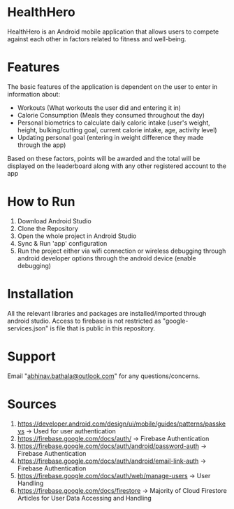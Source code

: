 # HealthHero 

HealthHero is an Android mobile application that allows users to compete against each other in factors related to fitness and well-being.

# Features

The basic features of the application is dependent on the user to enter in information about: 
- Workouts (What workouts the user did and entering it in)
- Calorie Consumption (Meals they consumed throughout the day)
- Personal biometrics to calculate daily caloric intake (user's weight, height, bulking/cutting goal, current calorie intake, age, activity level)
- Updating personal goal (entering in weight difference they made through the app)

Based on these factors, points will be awarded and the total will be displayed on the leaderboard along with any other registered account to the app 

# How to Run

1. Download Android Studio
2. Clone the Repository
3. Open the whole project in Android Studio
4. Sync & Run 'app' configuration
5. Run the project either via wifi connection or wireless debugging through android developer options through the android device (enable debugging)

# Installation  

All the relevant libraries and packages are installed/imported through android studio. 
Access to firebase is not restricted as "google-services.json" is file that is public in this repository.

# Support 

Email "abhinav.bathala@outlook.com" for any questions/concerns.

# Sources

1. https://developer.android.com/design/ui/mobile/guides/patterns/passkeys -> Used for user authentication
2. https://firebase.google.com/docs/auth/ -> Firebase Authentication
3. https://firebase.google.com/docs/auth/android/password-auth -> Firebase Authentication
4. https://firebase.google.com/docs/auth/android/email-link-auth -> Firebase Authentication
5. https://firebase.google.com/docs/auth/web/manage-users -> User Handling
6. https://firebase.google.com/docs/firestore -> Majority of Cloud Firestore Articles for User Data Accessing and Handling

  
